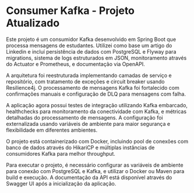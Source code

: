 # Consumer Kafka - Projeto Atualizado

Este projeto é um consumidor Kafka desenvolvido em Spring Boot que processa mensagens de estudantes. Utilizei como base um artigo do Linkedin e incluí persistência de dados com PostgreSQL e Flyway para migrations, sistema de logs estruturados em JSON, monitoramento através do Actuator e Prometheus, e documentação via OpenAPI.

A arquitetura foi reestruturada implementando camadas de serviço e repositório, com tratamento de exceções e circuit breaker usando Resilience4j. O processamento de mensagens Kafka foi fortalecido com confirmações manuais e configuração de DLQ para mensagens com falha.

A aplicação agora possui testes de integração utilizando Kafka embarcado, healthchecks para monitoramento da conectividade com Kafka, e métricas detalhadas do processamento de mensagens. A configuração foi externalizada usando variáveis de ambiente para maior segurança e flexibilidade em diferentes ambientes.

O projeto está containerizado com Docker, incluindo pool de conexões com banco de dados através do HikariCP e múltiplas instâncias de consumidores Kafka para melhor throughput.

Para executar o projeto, é necessário configurar as variáveis de ambiente para conexão com PostgreSQL e Kafka, e utilizar o Docker ou Maven para build e execução. A documentação da API está disponível através do Swagger UI após a inicialização da aplicação. 
